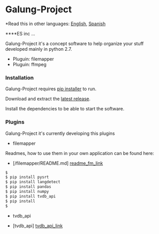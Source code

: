 # Galung-Project

*Read this in other languages: [English](README.md), [Spanish](README.es.md)

****ES inc ...

Galung-Project it's a concept software to help organize your stuff developed mainly in python 2.7.

  - Pluguin: filemapper
  - Pluguin: ffmpeg

### Installation

Galung-Project requires [pip installer](https://pip.pypa.io/en/stable/installing/) to run.

Download and extract the [latest release](https://bootstrap.pypa.io/get-pip.py).

Install the dependencies to be able to start the software.

### Plugins

Galung-Project it's currently developing this plugins

* filemapper

Readmes, how to use them in your own application can be found here:

* [/filemapper/README.md] [readme_fm_link]

```sh
$ 
$ pip install pysrt
$ pip install langdetect
$ pip install pandas
$ pip install numpy
$ pip install tvdb_api
$ pip install 
$
```

* tvdb_api 

* [tvdb_api] [tvdb_api_link]

[tvdb_api_link]: <https://github.com/dbr/tvdb_api>
[readme_fm_link]: <https://github.com/AsiganTheSunk/galung-project/blob/master/trunk/filemapper/README.md>



